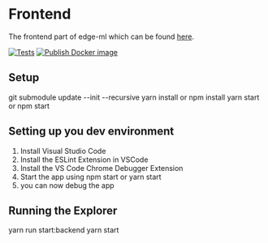# Frontend
The frontend part of edge-ml which can be found [here](https://github.com/edge-ml/).

[![Tests](https://github.com/edge-ml/frontend/actions/workflows/tests.yml/badge.svg)](https://github.com/edge-ml/frontend/actions/workflows/tests.yml)
[![Publish Docker image](https://github.com/edge-ml/frontend/actions/workflows/publishDocker.yml/badge.svg)](https://github.com/edge-ml/frontend/actions/workflows/publishDocker.yml)

## Setup
git submodule update --init --recursive
yarn install    or     npm install
yarn start      or     npm start

## Setting up you dev environment
1. Install Visual Studio Code
2. Install the ESLint Extension in VSCode
3. Install the  VS Code Chrome Debugger Extension
4. Start the app using npm start or yarn start
5. you can now debug the app

## Running the Explorer
yarn run start:backend
yarn start
